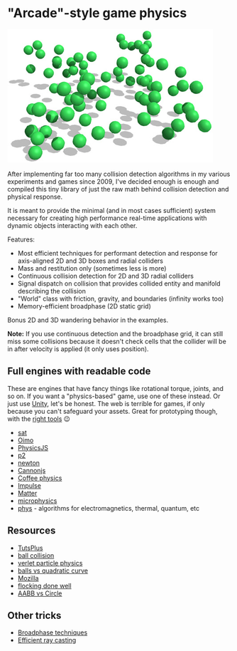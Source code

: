 # "Arcade"-style game physics

![screenshot](von-physics.jpg)

After implementing far too many collision detection algorithms in my various experiments and games since 2009, I've decided enough is enough and compiled this tiny library of just the raw math behind collision detection and physical response.

It is meant to provide the minimal (and in most cases sufficient) system necessary for creating high performance real-time applications with dynamic objects interacting with each other.

Features:
* Most efficient techniques for performant detection and response for axis-aligned 2D and 3D boxes and radial colliders
* Mass and restitution only (sometimes less is more)
* Continuous collision detection for 2D and 3D radial colliders
* Signal dispatch on collision that provides collided entity and manifold describing the collision
* "World" class with friction, gravity, and boundaries (infinity works too)
* Memory-efficient broadphase (2D static grid)

Bonus 2D and 3D wandering behavior in the examples.

**Note:** If you use continuous detection and the broadphase grid, it can still miss some collisions because it doesn't check cells that the collider will be in after velocity is applied (it only uses position).

## Full engines with readable code

These are engines that have fancy things like rotational torque, joints, and so on. If you want a "physics-based" game, use one of these instead. Or just use [Unity](http://unity3d.com/), let's be honest. The web is terrible for games, if only because you can't safeguard your assets. Great for prototyping though, with the [right tools](https://github.com/vonWolfehaus/von-component) :wink:

* [sat](https://github.com/jriecken/sat-js)
* [Oimo](https://github.com/lo-th/Oimo.js)
* [PhysicsJS](https://github.com/wellcaffeinated/PhysicsJS)
* [p2](https://github.com/schteppe/p2.js)
* [newton](https://github.com/hunterloftis/newton)
* [Cannonjs](https://github.com/schteppe/cannon.js)
* [Coffee physics](https://github.com/soulwire/Coffee-Physics/blob/master/source/behaviour/Collision.coffee)
* [Impulse](https://github.com/dubrowgn/Impulse.js/blob/master/src/Shape2D.js)
* [Matter](http://brm.io/matter-js/)
* [microphysics](https://github.com/jeromeetienne/microphysics.js)
* [phys](https://github.com/AbhiAgarwal/phys.js) - algorithms for electromagnetics, thermal, quantum, etc

## Resources

* [TutsPlus](http://gamedev.tutsplus.com/tutorials/implementation/create-custom-2d-physics-engine-aabb-circle-impulse-resolution)
* [ball collision](http://bluethen.com/wordpress/index.php/processing-app/do-you-like-balls/)
* [verlet particle physics](http://www.lonely-pixel.com/lab/jsverlet/)
* [balls vs quadratic curve](http://lonely-pixel.com/lab/ballcurves/)
* [Mozilla](https://developer.mozilla.org/en-US/docs/Games/Techniques/2D_collision_detection)
* [flocking done well](http://bluethen.com/wordpress/index.php/processing-app/flock-ai/)
* [AABB vs Circle](http://stackoverflow.com/questions/9425739/box-to-circle-collision-as3)

## Other tricks

* [Broadphase techniques](https://github.com/reu/broadphase.js)
* [Efficient ray casting](http://gamedev.stackexchange.com/questions/18436/most-efficient-aabb-vs-ray-collision-algorithms)
